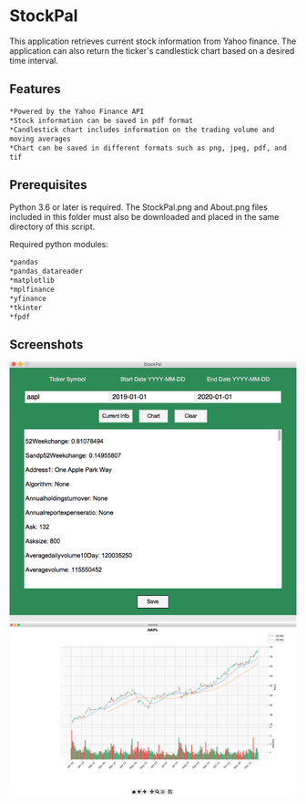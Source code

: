 # StockPal

This application retrieves current stock information from Yahoo finance.  The application can also return the ticker's candlestick chart based on a desired time interval.

## Features
    *Powered by the Yahoo Finance API
    *Stock information can be saved in pdf format
    *Candlestick chart includes information on the trading volume and moving averages
    *Chart can be saved in different formats such as png, jpeg, pdf, and tif
    

## Prerequisites
Python 3.6 or later is required.  The StockPal.png and About.png files included in this folder must also be downloaded and placed in the same directory of this script.

Required python modules:

    *pandas
    *pandas_datareader
    *matplotlib
    *mplfinance
    *yfinance
    *tkinter
    *fpdf
  
## Screenshots
![Image](Screenshots_of_App/Screenshot_1.png)
![Image](Screenshots_of_App/Screenshot_2.png)

